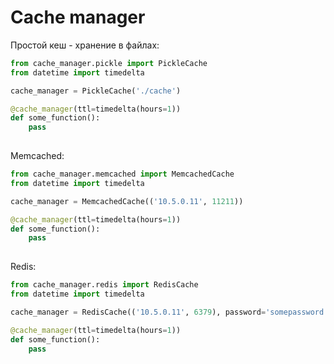 # Cache manager

Простой кеш - хранение в файлах:

```python
from cache_manager.pickle import PickleCache
from datetime import timedelta

cache_manager = PickleCache('./cache')

@cache_manager(ttl=timedelta(hours=1))
def some_function():
    pass
    
```

Memcached:
```python
from cache_manager.memcached import MemcachedCache
from datetime import timedelta

cache_manager = MemcachedCache(('10.5.0.11', 11211))

@cache_manager(ttl=timedelta(hours=1))
def some_function():
    pass
    
```

Redis:
```python
from cache_manager.redis import RedisCache
from datetime import timedelta

cache_manager = RedisCache(('10.5.0.11', 6379), password='somepassword')

@cache_manager(ttl=timedelta(hours=1))
def some_function():
    pass
    
```

